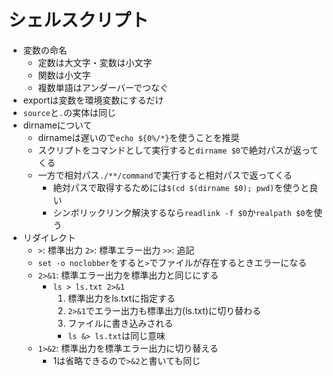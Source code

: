 # シェルスクリプト
* 変数の命名
  * 定数は大文字・変数は小文字
  * 関数は小文字
  * 複数単語はアンダーバーでつなぐ
* exportは変数を環境変数にするだけ
* `source`と`.`の実体は同じ
* dirnameについて
  * dirnameは遅いので`echo ${0%/*}`を使うことを推奨
  * スクリプトをコマンドとして実行すると`dirname $0`で絶対パスが返ってくる
  * 一方で相対パス`./**/command`で実行すると相対パスで返ってくる
    * 絶対パスで取得するためには`$(cd $(dirname $0); pwd)`を使うと良い
    * シンボリックリンク解決するなら`readlink -f $0`か`realpath $0`を使う
* リダイレクト
  * `>`: 標準出力  `2>`: 標準エラー出力  `>>`: 追記
  * `set -o noclobber`をすると`>`でファイルが存在するときエラーになる
  * `2>&1`: 標準エラー出力を標準出力と同じにする
    * `ls > ls.txt 2>&1`
      1. 標準出力をls.txtに指定する
      2. `2>&1`でエラー出力も標準出力(ls.txt)に切り替わる
      3. ファイルに書き込みされる
      * `ls &> ls.txt`は同じ意味
  * `1>&2`: 標準出力を標準エラー出力に切り替える
    * 1は省略できるので`>&2`と書いても同じ
